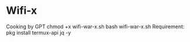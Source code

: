 
# Wifi-x
Cooking by GPT 
chmod +x wifi-war-x.sh
bash wifi-war-x.sh
Requirement:
pkg install termux-api jq -y
